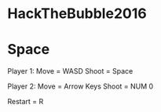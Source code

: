 # HackTheBubble2016

# Space

Player 1:
  Move = WASD
  Shoot = Space

Player 2:
  Move = Arrow Keys
  Shoot = NUM 0
  
Restart = R
